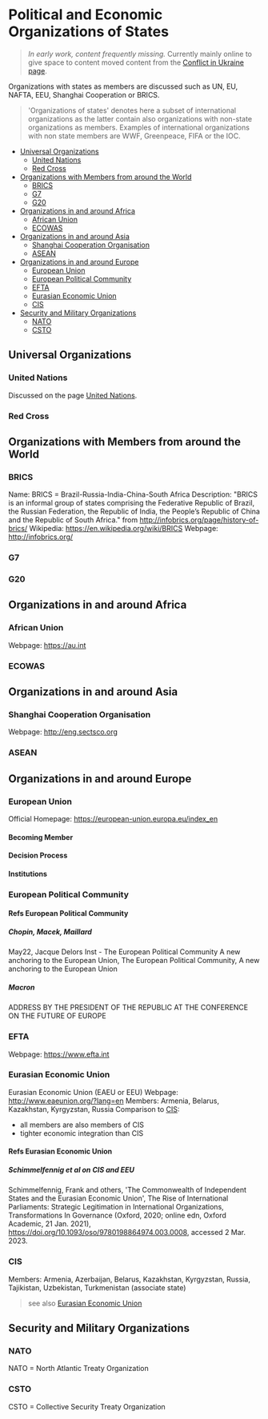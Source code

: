 # Political and Economic Organizations of States

> *In early work, content frequently missing.* Currently mainly online to give space to content moved content from the [Conflict in Ukraine page](ru_ukr_conflict.md).

Organizations with states as members are discussed such as UN, EU, NAFTA, EEU, Shanghai Cooperation or BRICS. 

> 'Organizations of states' denotes here a subset of international organizations as the latter contain also organizations with non-state organizations as members. Examples of international organizations with non state members are WWF, Greenpeace, FIFA or the IOC. 


* [Universal Organizations](#universal-organizations)
  * [United Nations](#united-nations)
  * [Red Cross](#red-cross)
* [Organizations with Members from around the World](#organizations-with-members-from-around-the-world)
  * [BRICS](#brics)
  * [G7](#g7)
  * [G20](#g20)
* [Organizations in and around Africa](#organizations-in-and-around-africa)
  * [African Union](#african-union)
  * [ECOWAS](#ecowas)
* [Organizations in and around Asia](#organizations-in-and-around-asia)
  * [Shanghai Cooperation Organisation](#shanghai-cooperation-organisation)
  * [ASEAN](#asean)
* [Organizations in and around Europe](#organizations-in-and-around-europe)
  * [European Union](#european-union)
  * [European Political Community](#european-political-community)
  * [EFTA](#efta)
  * [Eurasian Economic Union](#eurasian-economic-union)
  * [CIS](#cis)
* [Security and Military Organizations](#security-and-military-organizations)
  * [NATO](#nato)
  * [CSTO](#csto)





## Universal Organizations
### United Nations
Discussed on the page [United Nations](united_nations.md).


### Red Cross






## Organizations with Members from around the World
### BRICS
Name: BRICS = Brazil-Russia-India-China-South Africa
Description: "BRICS is an informal group of states comprising the Federative Republic of Brazil, the Russian Federation, the Republic of India, the People’s Republic of China and the Republic of South Africa." from <http://infobrics.org/page/history-of-brics/>
Wikipedia: <https://en.wikipedia.org/wiki/BRICS>
Webpage: <http://infobrics.org/>

### G7

### G20





## Organizations in and around Africa

### African Union
Webpage: <https://au.int>


### ECOWAS

## Organizations in and around Asia

### Shanghai Cooperation Organisation
Webpage: <http://eng.sectsco.org>

### ASEAN



## Organizations in and around Europe


### European Union
Official Homepage: <https://european-union.europa.eu/index_en>

#### Becoming Member

#### Decision Process

#### Institutions


### European Political Community

#### Refs European Political Community
##### Chopin, Macek, Maillard
May22, Jacque Delors Inst - The European Political Community A new anchoring to the European Union, The European Political Community, A new anchoring to the European Union

##### Macron
ADDRESS BY THE PRESIDENT OF THE REPUBLIC AT THE CONFERENCE ON THE FUTURE OF EUROPE




### EFTA
Webpage: <https://www.efta.int>




### Eurasian Economic Union
Eurasian Economic Union (EAEU or EEU)
Webpage: <http://www.eaeunion.org/?lang=en>
Members:  Armenia, Belarus, Kazakhstan, Kyrgyzstan, Russia
Comparison to [CIS](#cis):
* all members are also members of CIS
* tighter economic integration than CIS

#### Refs Eurasian Economic Union
##### Schimmelfennig et al on CIS and EEU
Schimmelfennig, Frank and others, 'The Commonwealth of Independent States and the Eurasian Economic Union', The Rise of International Parliaments: Strategic Legitimation in International Organizations, Transformations In Governance (Oxford, 2020; online edn, Oxford Academic, 21 Jan. 2021), <https://doi.org/10.1093/oso/9780198864974.003.0008>, accessed 2 Mar. 2023.


### CIS
Members: Armenia, Azerbaijan, Belarus, Kazakhstan, Kyrgyzstan, Russia, Tajikistan, Uzbekistan,  Turkmenistan (associate state)

> see also [Eurasian Economic Union](#eurasian-economic-union)



## Security and Military Organizations

<!-- to consider: add to separate page with Security and Military Orgs -->


### NATO
NATO = North Atlantic Treaty Organization

### CSTO
CSTO = Collective Security Treaty Organization